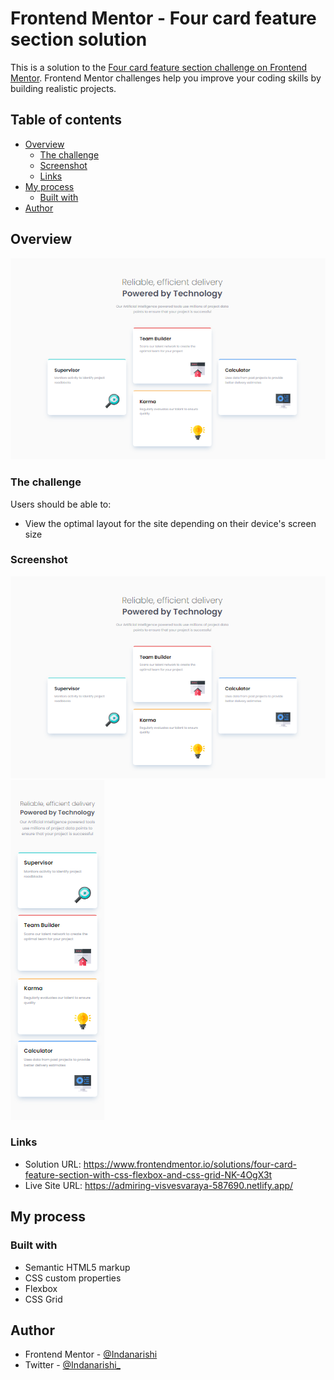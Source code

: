 # Frontend Mentor - Four card feature section solution

This is a solution to the [Four card feature section challenge on Frontend Mentor](https://www.frontendmentor.io/challenges/four-card-feature-section-weK1eFYK). Frontend Mentor challenges help you improve your coding skills by building realistic projects. 

## Table of contents

- [Overview](#overview)
  - [The challenge](#the-challenge)
  - [Screenshot](#screenshot)
  - [Links](#links)
- [My process](#my-process)
  - [Built with](#built-with)
- [Author](#author)

## Overview

![](./screenshot.png)

### The challenge

Users should be able to:

- View the optimal layout for the site depending on their device's screen size

### Screenshot

![](./screenshot.png)
![](./screenshot-2.png)

### Links

- Solution URL: https://www.frontendmentor.io/solutions/four-card-feature-section-with-css-flexbox-and-css-grid-NK-4OgX3t
- Live Site URL: https://admiring-visvesvaraya-587690.netlify.app/

## My process

### Built with

- Semantic HTML5 markup
- CSS custom properties
- Flexbox
- CSS Grid

## Author

- Frontend Mentor - [@Indanarishi](https://www.frontendmentor.io/profile/Indanarishi)
- Twitter - [@Indanarishi_](https://www.twitter.com/Indanarishi_)
